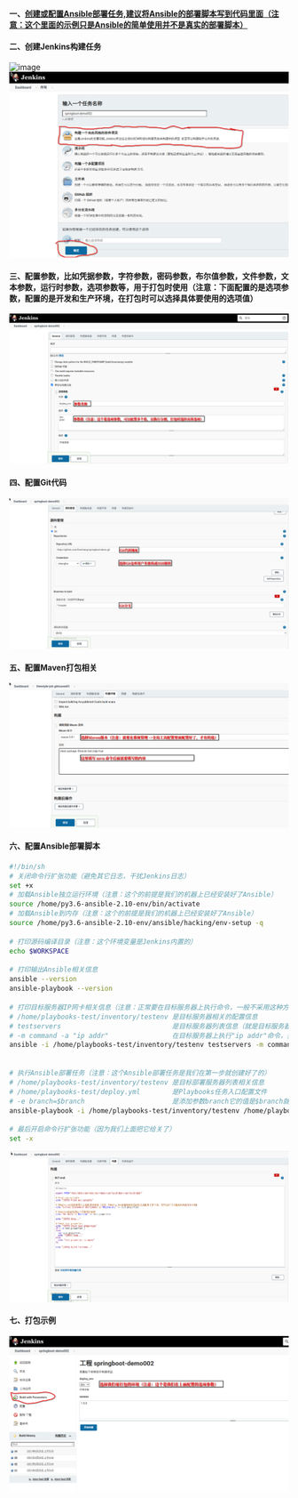 #### 一、[创建或配置Ansible部署任务,建议将Ansible的部署脚本写到代码里面（注意：这个里面的示例只是Ansible的简单使用并不是真实的部署脚本）](https://github.com/firechiang/kubernetes-study/blob/master/ansible/docs/playbooks-group.md)
#### 二、创建Jenkins构建任务
![image](https://github.com/firechiang/kubernetes-study/blob/master/jenkins/image/build01.PNG)
![image](https://github.com/firechiang/kubernetes-study/blob/master/jenkins/image/freestyle-job-simple01.png)

#### 三、配置参数，比如凭据参数，字符参数，密码参数，布尔值参数，文件参数，文本参数，运行时参数，选项参数等，用于打包时使用（注意：下面配置的是选项参数，配置的是开发和生产环境，在打包时可以选择具体要使用的选项值）
![image](https://github.com/firechiang/kubernetes-study/blob/master/jenkins/image/freestyle-job-simple02.png)

#### 四、配置Git代码
![image](https://github.com/firechiang/kubernetes-study/blob/master/jenkins/image/freestyle-job-simple03.png)


#### 五、配置Maven打包相关
![image](https://github.com/firechiang/kubernetes-study/blob/master/jenkins/image/freestyle-job-gitmaven01.png)

#### 六、配置Ansible部署脚本
```bash
#!/bin/sh
# 关闭命令行扩张功能（避免其它日志，干扰Jenkins日志）
set +x
# 加载Ansible独立运行环境（注意：这个的前提是我们的机器上已经安装好了Ansible）
source /home/py3.6-ansible-2.10-env/bin/activate
# 加载Ansible到内存（注意：这个的前提是我们的机器上已经安装好了Ansible）
source /home/py3.6-ansible-2.10-env/ansible/hacking/env-setup -q

# 打印源码编译目录（注意：这个环境变量是Jenkins内置的）
echo $WORKSPACE

# 打印输出Ansible相关信息
ansible --version
ansible-playbook --version

# 打印目标服务器IP网卡相关信息（注意：正常要在目标服务器上执行命令，一般不采用这种方式）
# /home/playbooks-test/inventory/testenv 是目标服务器相关的配置信息
# testservers                            是目标服务器列表信息（就是目标服务器IP等等）
# -m command -a "ip addr"                在目标服务器上执行"ip addr"命令，并将输出信息输出到Jenkins控制台
ansible -i /home/playbooks-test/inventory/testenv testservers -m command -a "ip addr"


# 执行Ansible部署任务（注意：这个Ansible部署任务是我们在第一步就创建好了的）
# /home/playbooks-test/inventory/testenv 是目标部署服务器列表相关信息
# /home/playbooks-test/deploy.yml        是Playbooks任务入口配置文件
# -e branch=$branch                      是添加参数branch它的值是$branch就是Jenkins参数branch的值（注意：这个参数在Ansible里面可以使用{{branch}}获取）
ansible-playbook -i /home/playbooks-test/inventory/testenv /home/playbooks-test/deploy.yml -e project=test-test -e branch=$branch

# 最后开启命令行扩张功能（因为我们上面把它给关了）
set -x
```

![image](https://github.com/firechiang/kubernetes-study/blob/master/jenkins/image/freestyle-job-simple04.png)

#### 七、打包示例
![image](https://github.com/firechiang/kubernetes-study/blob/master/jenkins/image/freestyle-job-simple05.png)